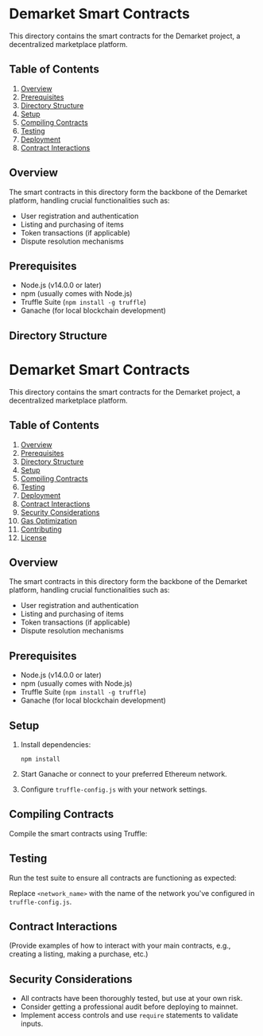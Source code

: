 # Demarket Smart Contracts

This directory contains the smart contracts for the Demarket project, a decentralized marketplace platform.

## Table of Contents

1. [Overview](#overview)
2. [Prerequisites](#prerequisites)
3. [Directory Structure](#directory-structure)
4. [Setup](#setup)
5. [Compiling Contracts](#compiling-contracts)
6. [Testing](#testing)
7. [Deployment](#deployment)
8. [Contract Interactions](#contract-interactions)

## Overview

The smart contracts in this directory form the backbone of the Demarket platform, handling crucial functionalities such as:

- User registration and authentication
- Listing and purchasing of items
- Token transactions (if applicable)
- Dispute resolution mechanisms

## Prerequisites

- Node.js (v14.0.0 or later)
- npm (usually comes with Node.js)
- Truffle Suite (`npm install -g truffle`)
- Ganache (for local blockchain development)

## Directory Structure

# Demarket Smart Contracts

This directory contains the smart contracts for the Demarket project, a decentralized marketplace platform.

## Table of Contents

1. [Overview](#overview)
2. [Prerequisites](#prerequisites)
3. [Directory Structure](#directory-structure)
4. [Setup](#setup)
5. [Compiling Contracts](#compiling-contracts)
6. [Testing](#testing)
7. [Deployment](#deployment)
8. [Contract Interactions](#contract-interactions)
9. [Security Considerations](#security-considerations)
10. [Gas Optimization](#gas-optimization)
11. [Contributing](#contributing)
12. [License](#license)

## Overview

The smart contracts in this directory form the backbone of the Demarket platform, handling crucial functionalities such as:

- User registration and authentication
- Listing and purchasing of items
- Token transactions (if applicable)
- Dispute resolution mechanisms

## Prerequisites

- Node.js (v14.0.0 or later)
- npm (usually comes with Node.js)
- Truffle Suite (`npm install -g truffle`)
- Ganache (for local blockchain development)

## Setup

1. Install dependencies:

   ```
   npm install
   ```

2. Start Ganache or connect to your preferred Ethereum network.

3. Configure `truffle-config.js` with your network settings.

## Compiling Contracts

Compile the smart contracts using Truffle:

## Testing

Run the test suite to ensure all contracts are functioning as expected:

Replace `<network_name>` with the name of the network you've configured in `truffle-config.js`.

## Contract Interactions

(Provide examples of how to interact with your main contracts, e.g., creating a listing, making a purchase, etc.)

## Security Considerations

- All contracts have been thoroughly tested, but use at your own risk.
- Consider getting a professional audit before deploying to mainnet.
- Implement access controls and use `require` statements to validate inputs.
